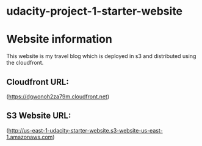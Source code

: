 # udacity-project-1-starter-website

# Website information
This website is my travel blog which is deployed in s3 and distributed using the cloudfront.


## Cloudfront URL: 
(https://dgwonoh2za79m.cloudfront.net)


## S3 Website URL: 
(http://us-east-1-udacity-starter-website.s3-website-us-east-1.amazonaws.com)